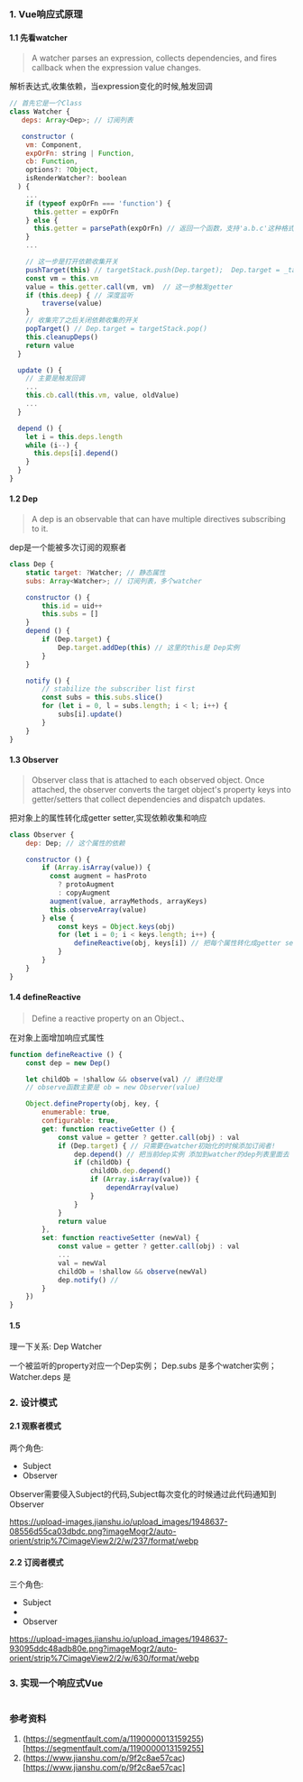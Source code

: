 ### 1. Vue响应式原理


#### 1.1 先看watcher

> A watcher parses an expression, collects dependencies,
 and fires callback when the expression value changes.

解析表达式,收集依赖，当expression变化的时候,触发回调

```javascript
// 首先它是一个Class
class Watcher {
   deps: Array<Dep>; // 订阅列表

   constructor (
    vm: Component,
    expOrFn: string | Function,
    cb: Function,
    options?: ?Object,
    isRenderWatcher?: boolean
  ) {
    ...
    if (typeof expOrFn === 'function') {
      this.getter = expOrFn
    } else {
      this.getter = parsePath(expOrFn) // 返回一个函数，支持'a.b.c'这种格式
    }
    ...

    // 这一步是打开依赖收集开关
    pushTarget(this) // targetStack.push(Dep.target);  Dep.target = _target 
    const vm = this.vm
    value = this.getter.call(vm, vm)  // 这一步触发getter
    if (this.deep) { // 深度监听
        traverse(value)
    }
    // 收集完了之后关闭依赖收集的开关
    popTarget() // Dep.target = targetStack.pop()
    this.cleanupDeps()
    return value
  }

  update () {
    // 主要是触发回调
    ...
    this.cb.call(this.vm, value, oldValue)
    ...
  }

  depend () {
    let i = this.deps.length
    while (i--) {
      this.deps[i].depend()
    }
  }
}
```

#### 1.2 Dep
> A dep is an observable that can have 
multiple directives subscribing to it.

dep是一个能被多次订阅的观察者

```javascript
class Dep {
    static target: ?Watcher; // 静态属性
    subs: Array<Watcher>; // 订阅列表，多个watcher

    constructor () {
        this.id = uid++
        this.subs = []
    }
    depend () {
        if (Dep.target) {
            Dep.target.addDep(this) // 这里的this是 Dep实例
        }
    }

    notify () {
        // stabilize the subscriber list first
        const subs = this.subs.slice()
        for (let i = 0, l = subs.length; i < l; i++) {
            subs[i].update()
        }
    }
}
```

####  1.3 Observer
>  Observer class that is attached to each observed
 object. Once attached, the observer converts the target
 object's property keys into getter/setters that
 collect dependencies and dispatch updates.

把对象上的属性转化成getter setter,实现依赖收集和响应

```javascript
class Observer {
    dep: Dep; // 这个属性的依赖

    constructor () {
        if (Array.isArray(value)) {
          const augment = hasProto
            ? protoAugment
            : copyAugment
          augment(value, arrayMethods, arrayKeys)
          this.observeArray(value)
        } else {
            const keys = Object.keys(obj)
            for (let i = 0; i < keys.length; i++) {
                defineReactive(obj, keys[i]) // 把每个属性转化成getter setter
            }
        }
    }
}
```

#### 1.4 defineReactive
> Define a reactive property on an Object.、

在对象上面增加响应式属性

```javascript
function defineReactive () {
    const dep = new Dep()

    let childOb = !shallow && observe(val) // 递归处理
    // observe函数主要是 ob = new Observer(value)

    Object.defineProperty(obj, key, {
        enumerable: true,
        configurable: true,
        get: function reactiveGetter () {
            const value = getter ? getter.call(obj) : val
            if (Dep.target) { // 只需要在watcher初始化的时候添加订阅者!
                dep.depend() // 把当前dep实例 添加到watcher的dep列表里面去
                if (childOb) {
                    childOb.dep.depend()
                    if (Array.isArray(value)) {
                        dependArray(value)
                    }
                }
            }
            return value
        },
        set: function reactiveSetter (newVal) {
            const value = getter ? getter.call(obj) : val
            ...
            val = newVal
            childOb = !shallow && observe(newVal)
            dep.notify() //
        }
    })
}
```

#### 1.5 
理一下关系:
Dep Watcher

一个被监听的property对应一个Dep实例；
Dep.subs 是多个watcher实例；
Watcher.deps 是

### 2. 设计模式
#### 2.1 观察者模式
两个角色:
- Subject
- Observer

Observer需要侵入Subject的代码,Subject每次变化的时候通过此代码通知到Observer

https://upload-images.jianshu.io/upload_images/1948637-08556d55ca03dbdc.png?imageMogr2/auto-orient/strip%7CimageView2/2/w/237/format/webp

#### 2.2 订阅者模式
三个角色:
- Subject
- 
- Observer

https://upload-images.jianshu.io/upload_images/1948637-93095ddc48adb80e.png?imageMogr2/auto-orient/strip%7CimageView2/2/w/630/format/webp

### 3. 实现一个响应式Vue
```

```

### 参考资料
1. (https://segmentfault.com/a/1190000013159255)[https://segmentfault.com/a/1190000013159255]
2. (https://www.jianshu.com/p/9f2c8ae57cac)[https://www.jianshu.com/p/9f2c8ae57cac]
